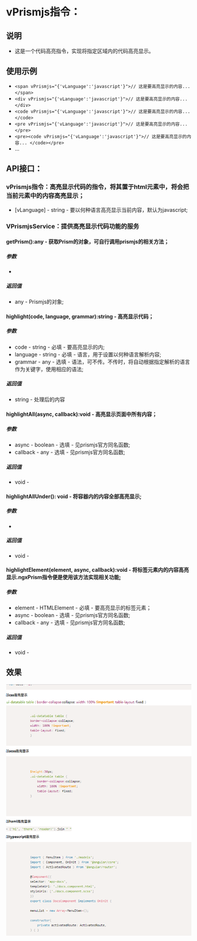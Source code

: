 # vPrismjs指令：
## 说明
- 这是一个代码高亮指令，实现将指定区域内的代码高亮显示。

## 使用示例
- `<span vPrismjs="{'vLanguage':'javascript'}">// 这是要高亮显示的内容... </span>`
- `<div vPrismjs="{'vLanguage':'javascript'}">// 这是要高亮显示的内容... </div>`
- `<code vPrismjs="{'vLanguage':'javascript'}">// 这是要高亮显示的内容... </code>`
- `<pre vPrismjs="{'vLanguage':'javascript'}">// 这是要高亮显示的内容... </pre>`
- `<pre><code vPrismjs="{'vLanguage':'javascript'}">// 这是要高亮显示的内容... </code></pre>`
- ...

## API接口：
### vPrismjs指令：高亮显示代码的指令，将其置于html元素中，将会把当前元素中的内容高亮显示；
- [vLanguage] - string - 要以何种语言高亮显示当前内容，默认为javascript;
### VPrismjsService：提供高亮显示代码功能的服务
#### getPrism():any - 获取Prism的对象，可自行调用prismjs的相关方法；
##### 参数
- 
##### 返回值
- any - Prismjs的对象;
#### highlight(code, language, grammar):string - 高亮显示代码；
##### 参数 
- code - string - 必填 - 要高亮显示的内;
- language - string - 必填 -  语言，用于设置以何种语言解析内容;
- grammar - any - 选填 - 语法，可不传。不传时，将自动根据指定解析的语言作为关键字，使用相应的语法;
##### 返回值
- string - 处理后的内容
#### highlightAll(async, callback):void - 高亮显示页面中所有内容；
##### 参数 
- async - boolean - 选填 - 见prismjs官方同名函数;
- callback - any - 选填 - 见prismjs官方同名函数;
##### 返回值
- void - 
#### highlightAllUnder(): void - 将容器内的内容全部高亮显示;
##### 参数 
- 
##### 返回值
- void - 
#### highlightElement(element, async, callback):void - 将标签元素内的内容高亮显示.ngxPrism指令便是使用该方法实现相关功能;
##### 参数 
- element - HTMLElement - 必填 - 要高亮显示的标签元素；
- async - boolean - 选填 - 见prismjs官方同名函数;
- callback - any - 选填 - 见prismjs官方同名函数;
##### 返回值
- void - 

## 效果
![Image text](/static/app/prismjs-demo/img/effect.png)